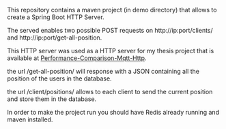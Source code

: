 This repository contains a maven project (in demo directory) that allows to create a Spring Boot HTTP Server.

The served enables two possible POST requests on http://ip:port/clients/ and http://ip:port/get-all-position.

This HTTP server was used as a HTTP server for my thesis project that is available at [Performance-Comparison-Mqtt-Http](https://github.com/StevenSalazarM/Performance-comparison-http-mqtt).

the url /get-all-position/ will response with a JSON containing all the position of the users in the database.

the url /client/positions/ allows to each client to send the current position and store them in the database.

In order to make the project run you should have Redis already running and maven installed.

